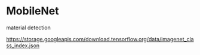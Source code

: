# MobileNet
material detection

https://storage.googleapis.com/download.tensorflow.org/data/imagenet_class_index.json
